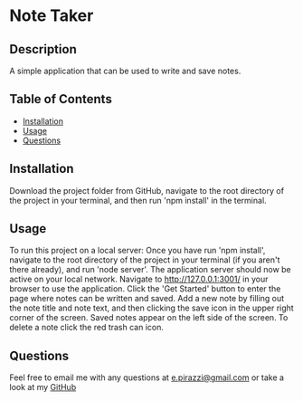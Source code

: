# Note Taker

## Description
A simple application that can be used to write and save notes.

## Table of Contents
- [Installation](#installation)
- [Usage](#usage)
- [Questions](#questions)

## Installation
Download the project folder from GitHub, navigate to the root directory of the project in your terminal, and then run 'npm install' in the terminal.

## Usage
To run this project on a local server: Once you have run 'npm install', navigate to the root directory of the project in your terminal (if you aren't there already), and run 'node server'. The application server should now be active on your local network. Navigate to http://127.0.0.1:3001/ in your browser to use the application. Click the 'Get Started' button to enter the page where notes can be written and saved. Add a new note by filling out the note title and note text, and then clicking the save icon in the upper right corner of the screen. Saved notes appear on the left side of the screen. To delete a note click the red trash can icon.

## Questions
Feel free to email me with any questions at e.pirazzi@gmail.com or take a look at my [GitHub](https://github.com/Qlaub)
